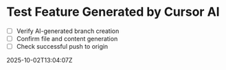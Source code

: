 # Test Feature Generated by Cursor AI
- [ ] Verify AI-generated branch creation
- [ ] Confirm file and content generation
- [ ] Check successful push to origin
<!-- retrigger 2025-10-02T13:01:37Z -->
2025-10-02T13:04:07Z
